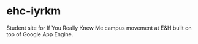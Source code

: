 # ehc-iyrkm
Student site for If You Really Knew Me campus movement at E&amp;H built on top of Google App Engine.
